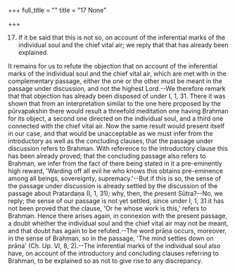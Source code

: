 +++
full_title = ""
title = "17 None"

+++


17. If it be said that this is not so, on account of the inferential marks of the individual soul and the chief vital air; we reply that that has already been explained.

It remains for us to refute the objection that on account of the inferential marks of the individual soul and the chief vital air, which are met with in the complementary passage, either the one or the other must be meant in the passage under discussion, and not the highest Lord.--We therefore remark that that objection has already been disposed of under I, 1, 31. There it was shown that from an interpretation similar to the one here proposed by the pūrvapakshin there would result a threefold meditation one having Brahman for its object, a second one directed on the individual soul, and a third one connected with the chief vital air. Now the same result would present itself in our case, and that would be unacceptable as we must infer from the introductory as well as the concluding clauses, that the passage under discussion refers to Brahman. With reference to the introductory clause this has been already proved; that the concluding passage also refers to Brahman, we infer from the fact of there being stated in it a pre-eminently high reward, 'Warding off all evil he who knows this obtains pre-eminence among all beings, sovereignty, supremacy.'--But if this is so, the sense of the passage under discussion is already settled by the discussion of the passage about Pratardaṇa (I, 1, 31); why, then, the present Sūtra?--No, we reply; the sense of our passage is not yet settled, since under I, 1, 31 it has not been proved that the clause, 'Or he whose work is this,' refers to Brahman. Hence there arises again, in connexion with the present passage, a doubt whether the individual soul and the chief vital air may not be meant, and that doubt has again to be refuted.--The word prāṇa occurs, moreover, in the sense of Brahman, so in the passage, 'The mind settles down on prāṇa' (Cḥ. Up. VI, 8, 2).--The inferential marks of the individual soul also have, on account of the introductory and concluding clauses referring to Brahman, to be explained so as not to give rise to any discrepancy.

